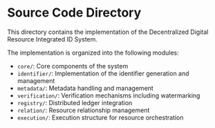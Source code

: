 # Source Code Directory

This directory contains the implementation of the Decentralized Digital Resource Integrated ID System.

The implementation is organized into the following modules:

- `core/`: Core components of the system
- `identifier/`: Implementation of the identifier generation and management
- `metadata/`: Metadata handling and management
- `verification/`: Verification mechanisms including watermarking
- `registry/`: Distributed ledger integration
- `relation/`: Resource relationship management
- `execution/`: Execution structure for resource orchestration
